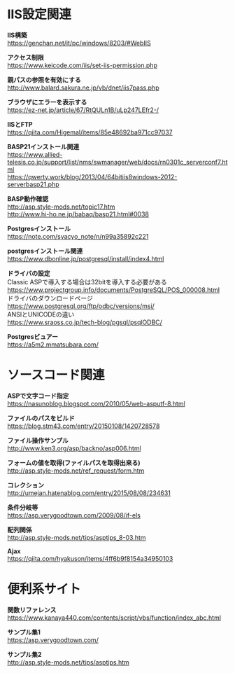 # IIS設定関連
**IIS構築**  
https://genchan.net/it/pc/windows/8203/#WebIIS  

**アクセス制限**  
https://www.keicode.com/iis/set-iis-permission.php  

**親パスの参照を有効にする**  
http://www.balard.sakura.ne.jp/vb/dnet/iis7pass.php  

**ブラウザにエラーを表示する**  
https://ez-net.jp/article/67/RtQULn1B/uLp247LEfr2-/  

**IISとFTP**  
https://qiita.com/Higemal/items/85e48692ba971cc97037  

**BASP21インストール関連**  
https://www.allied-telesis.co.jp/support/list/nms/swmanager/web/docs/rn0301c_serverconf7.html  
https://qwerty.work/blog/2013/04/64bitiis8windows-2012-serverbasp21.php  

**BASP動作確認**  
http://asp.style-mods.net/topic17.htm  
http://www.hi-ho.ne.jp/babaq/basp21.html#0038  

**Postgresインストール**  
https://note.com/syacyo_note/n/n99a35892c221  

**postgresインストール関連**  
https://www.dbonline.jp/postgresql/install/index4.html  

**ドライバの設定**  
Classic ASPで導入する場合は32bitを導入する必要がある  
https://www.projectgroup.info/documents/PostgreSQL/POS_000008.html  
ドライバのダウンロードページ  
https://www.postgresql.org/ftp/odbc/versions/msi/  
ANSIとUNICODEの違い  
https://www.sraoss.co.jp/tech-blog/pgsql/psqlODBC/  

**Postgresビュアー**  
https://a5m2.mmatsubara.com/  

# ソースコード関連
**ASPで文字コード指定**  
https://nasunoblog.blogspot.com/2010/05/web-asputf-8.html  

**ファイルのパスをビルド**  
https://blog.stm43.com/entry/20150108/1420728578   

**ファイル操作サンプル**  
http://www.ken3.org/asp/backno/asp006.html  

**フォームの値を取得(ファイルパスを取得出来る)**  
http://asp.style-mods.net/ref_request/form.htm  

**コレクション**  
http://umejan.hatenablog.com/entry/2015/08/08/234631  

**条件分岐等**  
https://asp.verygoodtown.com/2009/08/if-els  

**配列関係**  
http://asp.style-mods.net/tips/asptips_8-03.htm  

**Ajax**  
https://qiita.com/hyakuson/items/4ff6b9f8154a34950103  

# 便利系サイト
**関数リファレンス**  
https://www.kanaya440.com/contents/script/vbs/function/index_abc.html  

**サンプル集1**  
https://asp.verygoodtown.com/  

**サンプル集2**  
http://asp.style-mods.net/tips/asptips.htm  